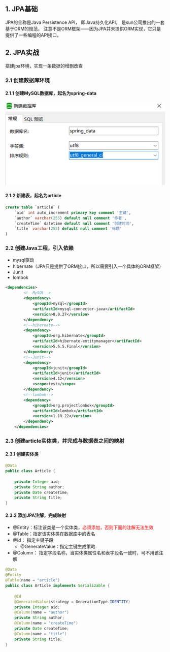 ## 1. JPA基础

JPA的全称是Java Persistence API， 即Java持久化API， 是sun公司推出的一套基于ORM的规范， 注意不是ORM框架——因为JPA并未提供ORM实现，它只是提供了一些编程的API接口。

## 2. JPA实战

搭建jpa环境，实现一条数据的增删改查

### 2.1 创建数据库环境

#### 2.1.1 创建MySQL数据库，起名为spring-data

![](./assets/实战-创建数据库.png)



#### 2.1.2 新建表，起名为article

```sql
create table `article` (
	`aid` int auto_increment primary key comment '主键',
	`author` varchar(255) default null comment '作者',
	`createTime` datetime default null comment '创建时间',
	`title` varchar(255) default null comment '标题'
)
```

### 2.2 创建Java工程，引入依赖

- mysql驱动
- hibernate（JPA只是提供了ORM接口，所以需要引入一个具体的ORM框架）
- Junit
- lombok

```xml
<dependencies>
        <!--MySQL-->
        <dependency>
            <groupId>mysql</groupId>
            <artifactId>mysql-connector-java</artifactId>
            <version>8.0.27</version>
        </dependency>
        <!--hibernate-->
        <dependency>
            <groupId>org.hibernate</groupId>
            <artifactId>hibernate-entitymanager</artifactId>
            <version>5.6.5.Final</version>
        </dependency>
        <!--Junit-->
        <dependency>
            <groupId>junit</groupId>
            <artifactId>junit</artifactId>
            <version>4.12</version>
            <scope>test</scope>
        </dependency>
        <!--lombok-->
        <dependency>
            <groupId>org.projectlombok</groupId>
            <artifactId>lombok</artifactId>
            <version>1.18.22</version>
        </dependency>
    </dependencies>
```

### 2.3 创建article实体类，并完成与数据表之间的映射

#### 2.3.1 创建实体类

```java
@Data
public class Article {

    private Integer aid;
    private String author;
    private Date createTime;
    private String title;
}
```

#### 2.3.2 添加JPA注解，完成映射

- @Entity：标注该类是一个实体类，<font style="color:red">必须添加，否则下面的注解无法生效</font>
- @Table：指定该实体类在数据库中的表名
- @Id： 指定主键子段
  - @GenerateValue：指定主键生成策略
- @Column： 指定字段名称，当实体类属性名和表字段名一致时，可不用该注解

```java
@Data
@Entity
@Table(name = "article")
public class Article implements Serializable {

    @Id
    @GeneratedValue(strategy = GenerationType.IDENTITY)
    private Integer aid;
    @Column(name = "author")
    private String author;
    @Column(name = "createTime")
    private Date createTime;
    @Column(name = "title")
    private String title;
}
```



